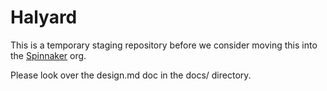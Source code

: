 # Halyard

This is a temporary staging repository before we consider moving this 
into the [Spinnaker](https://github.com/spinnaker) org. 

Please look over the design.md doc in the docs/ directory.

